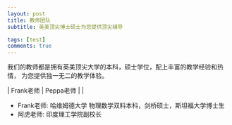```yaml
---
layout: post
title: 教师团队
subtitle: 英美顶尖博士硕士为您提供顶尖辅导

tags: [test]
comments: true
---
```

我们的教师都是拥有英美顶尖大学的本科，硕士学位，配上丰富的教学经验和热情， 为您提供独一无二的教学体验。


| Frank老师 | Peppa老师 |  |
*  Frank老师: 哈维姆德大学 物理数学双料本科，剑桥硕士，斯坦福大学博士生
*  阿虎老师: 印度理工学院副校长


